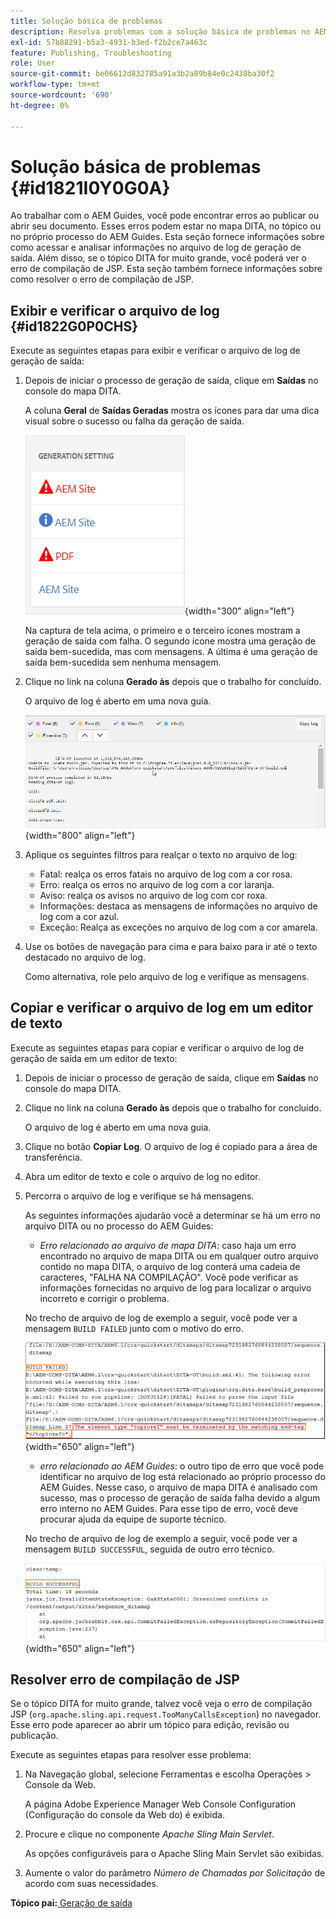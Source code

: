 ```yaml
---
title: Solução básica de problemas
description: Resolva problemas com a solução básica de problemas no AEM Guides. Saiba como exibir, copiar e verificar o arquivo de log em um editor de texto e resolver erros de compilação de JSP.
exl-id: 57b88291-b5a3-4931-b3ed-f2b2ce7a463c
feature: Publishing, Troubleshooting
role: User
source-git-commit: be06612d832785a91a3b2a89b84e0c2438ba30f2
workflow-type: tm+mt
source-wordcount: '690'
ht-degree: 0%

---
```


# Solução básica de problemas {#id1821I0Y0G0A}

Ao trabalhar com o AEM Guides, você pode encontrar erros ao publicar ou abrir seu documento. Esses erros podem estar no mapa DITA, no tópico ou no próprio processo do AEM Guides. Esta seção fornece informações sobre como acessar e analisar informações no arquivo de log de geração de saída. Além disso, se o tópico DITA for muito grande, você poderá ver o erro de compilação de JSP. Esta seção também fornece informações sobre como resolver o erro de compilação de JSP.

## Exibir e verificar o arquivo de log {#id1822G0P0CHS}

Execute as seguintes etapas para exibir e verificar o arquivo de log de geração de saída:

1. Depois de iniciar o processo de geração de saída, clique em **Saídas** no console do mapa DITA.

   A coluna **Geral** de **Saídas Geradas** mostra os ícones para dar uma dica visual sobre o sucesso ou falha da geração de saída.

   ![](images/output-general-settings.png){width="300" align="left"}

   Na captura de tela acima, o primeiro e o terceiro ícones mostram a geração de saída com falha. O segundo ícone mostra uma geração de saída bem-sucedida, mas com mensagens. A última é uma geração de saída bem-sucedida sem nenhuma mensagem.

1. Clique no link na coluna **Gerado às** depois que o trabalho for concluído.

   O arquivo de log é aberto em uma nova guia.

   ![](images/log-file.png){width="800" align="left"}

1. Aplique os seguintes filtros para realçar o texto no arquivo de log:
   - Fatal: realça os erros fatais no arquivo de log com a cor rosa.
   - Erro: realça os erros no arquivo de log com a cor laranja.
   - Aviso: realça os avisos no arquivo de log com cor roxa.
   - Informações: destaca as mensagens de informações no arquivo de log com a cor azul.
   - Exceção: Realça as exceções no arquivo de log com a cor amarela.
1. Use os botões de navegação para cima e para baixo para ir até o texto destacado no arquivo de log.

   Como alternativa, role pelo arquivo de log e verifique as mensagens.


## Copiar e verificar o arquivo de log em um editor de texto

Execute as seguintes etapas para copiar e verificar o arquivo de log de geração de saída em um editor de texto:

1. Depois de iniciar o processo de geração de saída, clique em **Saídas** no console do mapa DITA.

1. Clique no link na coluna **Gerado às** depois que o trabalho for concluído.

   O arquivo de log é aberto em uma nova guia.

1. Clique no botão **Copiar Log**. O arquivo de log é copiado para a área de transferência.
1. Abra um editor de texto e cole o arquivo de log no editor.

1. Percorra o arquivo de log e verifique se há mensagens.

   As seguintes informações ajudarão você a determinar se há um erro no arquivo DITA ou no processo do AEM Guides:

   - *Erro relacionado ao arquivo de mapa DITA*: caso haja um erro encontrado no arquivo de mapa DITA ou em qualquer outro arquivo contido no mapa DITA, o arquivo de log conterá uma cadeia de caracteres, &quot;FALHA NA COMPILAÇÃO&quot;. Você pode verificar as informações fornecidas no arquivo de log para localizar o arquivo incorreto e corrigir o problema.

   No trecho de arquivo de log de exemplo a seguir, você pode ver a mensagem `BUILD FAILED` junto com o motivo do erro.

   ![](images/dita-error-in-log-file.png){width="650" align="left"}

   - *erro relacionado ao AEM Guides*: o outro tipo de erro que você pode identificar no arquivo de log está relacionado ao próprio processo do AEM Guides. Nesse caso, o arquivo de mapa DITA é analisado com sucesso, mas o processo de geração de saída falha devido a algum erro interno no AEM Guides. Para esse tipo de erro, você deve procurar ajuda da equipe de suporte técnico.

   No trecho de arquivo de log de exemplo a seguir, você pode ver a mensagem `BUILD SUCCESSFUL`, seguida de outro erro técnico.

   ![](images/process-error-in-log-file.png){width="650" align="left"}


## Resolver erro de compilação de JSP

Se o tópico DITA for muito grande, talvez você veja o erro de compilação JSP \(`org.apache.sling.api.request.TooManyCallsException`\) no navegador. Esse erro pode aparecer ao abrir um tópico para edição, revisão ou publicação.

Execute as seguintes etapas para resolver esse problema:

1. Na Navegação global, selecione Ferramentas e escolha Operações \> Console da Web.

   A página Adobe Experience Manager Web Console Configuration (Configuração do console da Web do) é exibida.

1. Procure e clique no componente *Apache Sling Main Servlet*.

   As opções configuráveis para o Apache Sling Main Servlet são exibidas.

1. Aumente o valor do parâmetro *Número de Chamadas por Solicitação* de acordo com suas necessidades.


**Tópico pai:**[ Geração de saída](generate-output.md)
